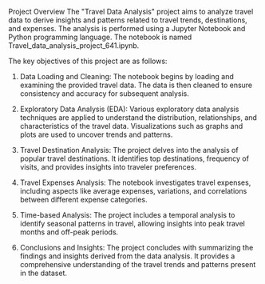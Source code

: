 Project Overview
The "Travel Data Analysis" project aims to analyze travel data to derive insights and patterns related to travel trends, destinations, and expenses. The analysis is performed using a Jupyter Notebook and Python programming language. The notebook is named Travel_data_analysis_project_641.ipynb.

The key objectives of this project are as follows:

1. Data Loading and Cleaning: The notebook begins by loading and examining the provided travel data. The data is then cleaned to ensure consistency and accuracy for subsequent analysis.

2. Exploratory Data Analysis (EDA): Various exploratory data analysis techniques are applied to understand the distribution, relationships, and characteristics of the travel data. Visualizations such as graphs and plots are used to uncover trends and patterns.

3. Travel Destination Analysis: The project delves into the analysis of popular travel destinations. It identifies top destinations, frequency of visits, and provides insights into traveler preferences.

4. Travel Expenses Analysis: The notebook investigates travel expenses, including aspects like average expenses, variations, and correlations between different expense categories.

5. Time-based Analysis: The project includes a temporal analysis to identify seasonal patterns in travel, allowing insights into peak travel months and off-peak periods.

6. Conclusions and Insights: The project concludes with summarizing the findings and insights derived from the data analysis. It provides a comprehensive understanding of the travel trends and patterns present in the dataset.

